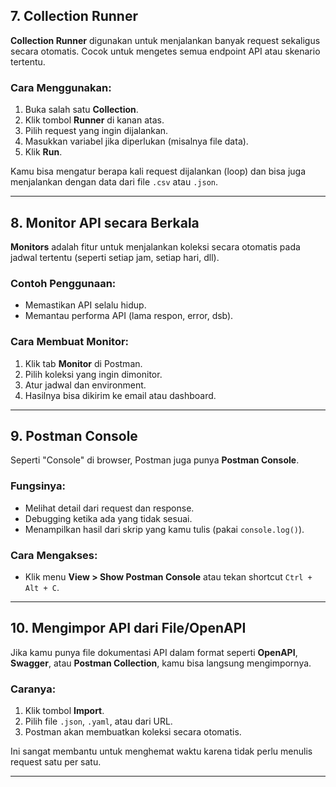 ## 7. Collection Runner

**Collection Runner** digunakan untuk menjalankan banyak request sekaligus secara otomatis. Cocok untuk mengetes semua endpoint API atau skenario tertentu.

### Cara Menggunakan:

1. Buka salah satu **Collection**.
2. Klik tombol **Runner** di kanan atas.
3. Pilih request yang ingin dijalankan.
4. Masukkan variabel jika diperlukan (misalnya file data).
5. Klik **Run**.

Kamu bisa mengatur berapa kali request dijalankan (loop) dan bisa juga menjalankan dengan data dari file `.csv` atau `.json`.

---

## 8. Monitor API secara Berkala

**Monitors** adalah fitur untuk menjalankan koleksi secara otomatis pada jadwal tertentu (seperti setiap jam, setiap hari, dll).

### Contoh Penggunaan:
- Memastikan API selalu hidup.
- Memantau performa API (lama respon, error, dsb).

### Cara Membuat Monitor:
1. Klik tab **Monitor** di Postman.
2. Pilih koleksi yang ingin dimonitor.
3. Atur jadwal dan environment.
4. Hasilnya bisa dikirim ke email atau dashboard.

---

## 9. Postman Console

Seperti "Console" di browser, Postman juga punya **Postman Console**.

### Fungsinya:
- Melihat detail dari request dan response.
- Debugging ketika ada yang tidak sesuai.
- Menampilkan hasil dari skrip yang kamu tulis (pakai `console.log()`).

### Cara Mengakses:
- Klik menu **View > Show Postman Console** atau tekan shortcut `Ctrl + Alt + C`.

---

## 10. Mengimpor API dari File/OpenAPI

Jika kamu punya file dokumentasi API dalam format seperti **OpenAPI**, **Swagger**, atau **Postman Collection**, kamu bisa langsung mengimpornya.

### Caranya:
1. Klik tombol **Import**.
2. Pilih file `.json`, `.yaml`, atau dari URL.
3. Postman akan membuatkan koleksi secara otomatis.

Ini sangat membantu untuk menghemat waktu karena tidak perlu menulis request satu per satu.

---
